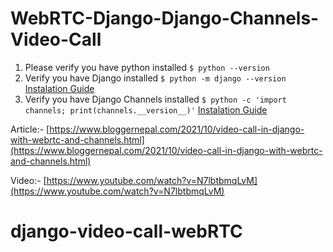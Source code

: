 # WebRTC-Django-Django-Channels-Video-Call

1. Please verify you have python installed `$ python --version`
2. Verify you have Django installed `$ python -m django --version` [Instalation Guide](https://docs.djangoproject.com/en/stable/intro/install/)
3. Verify you have Django Channels installed `$ python -c 'import channels; print(channels.__version__)'` [Instalation Guide](https://channels.readthedocs.io/en/stable/installation.html)

Article:-
[https://www.bloggernepal.com/2021/10/video-call-in-django-with-webrtc-and-channels.html](https://www.bloggernepal.com/2021/10/video-call-in-django-with-webrtc-and-channels.html)

Video:- 
[https://www.youtube.com/watch?v=N7lbtbmqLvM](https://www.youtube.com/watch?v=N7lbtbmqLvM)
# django-video-call-webRTC
